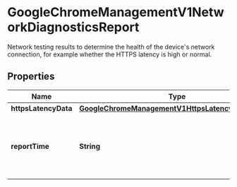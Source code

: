 

# GoogleChromeManagementV1NetworkDiagnosticsReport

Network testing results to determine the health of the device's network connection, for example whether the HTTPS latency is high or normal.

## Properties

| Name | Type | Description | Notes |
|------------ | ------------- | ------------- | -------------|
|**httpsLatencyData** | [**GoogleChromeManagementV1HttpsLatencyRoutineData**](GoogleChromeManagementV1HttpsLatencyRoutineData.md) |  |  [optional] |
|**reportTime** | **String** | Output only. Timestamp of when the diagnostics were collected. |  [optional] [readonly] |



